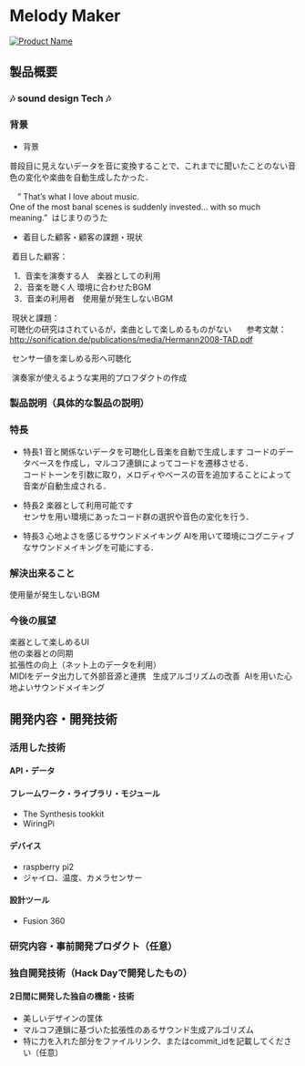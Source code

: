 # Melody Maker

[![Product Name](https://raw.github.com/GabLeRoux/WebMole/master/ressources/WebMole_Youtube_Video.png)](https://www.youtube.com/channel/UC4PtjOfZTbVp9DwtJv82Lzg)

## 製品概要
### :notes: sound design Tech :notes:

### 背景
- 背景

 普段目に見えないデータを音に変換することで、これまでに聞いたことのない音色の変化や楽曲を自動生成したかった．

　” That’s what I love about music.  
 One of the most banal scenes is suddenly invested… with so much meaning.”  はじまりのうた　
 
 
- 着目した顧客・顧客の課題・現状　　

  着目した顧客：
  
   1．音楽を演奏する人　楽器としての利用  
   2．音楽を聴く人 環境に合わせたBGM  
   3．音楽の利用者　使用量が発生しないBGM  
  
  現状と課題：  
  可聴化の研究はされているが，楽曲として楽しめるものがない  　
  参考文献：http://sonification.de/publications/media/Hermann2008-TAD.pdf
  
  センサー値を楽しめる形へ可聴化
  
  演奏家が使えるような実用的プロフダクトの作成 
　
### 製品説明（具体的な製品の説明）
### 特長
* 特長1
音と関係ないデータを可聴化し音楽を自動で生成します
コードのデータベースを作成し，マルコフ連鎖によってコードを遷移させる．  
コードトーンを引数に取り，メロディやベースの音を追加することによって音楽が自動生成される．

* 特長2
楽器として利用可能です  
センサを用い環境にあったコード群の選択や音色の変化を行う．

* 特長3
心地よさを感じるサウンドメイキング
AIを用いて環境にコグニティブなサウンドメイキングを可能にする．

### 解決出来ること
使用量が発生しないBGM

### 今後の展望
楽器として楽しめるUI  
他の楽器との同期  
拡張性の向上（ネット上のデータを利用）  
MIDIをデータ出力して外部音源と連携  
生成アルゴリズムの改善 
AIを用いた心地よいサウンドメイキング

## 開発内容・開発技術
### 活用した技術
#### API・データ
  
#### フレームワーク・ライブラリ・モジュール
* The Synthesis tookkit
* WiringPi
#### デバイス
* raspberry pi2
* ジャイロ、温度、カメラセンサー
#### 設計ツール
* Fusion 360
### 研究内容・事前開発プロダクト（任意）

### 独自開発技術（Hack Dayで開発したもの）
#### 2日間に開発した独自の機能・技術
* 美しいデザインの筐体
* マルコフ連鎖に基づいた拡張性のあるサウンド生成アルゴリズム
* 特に力を入れた部分をファイルリンク、またはcommit_idを記載してください（任意）
